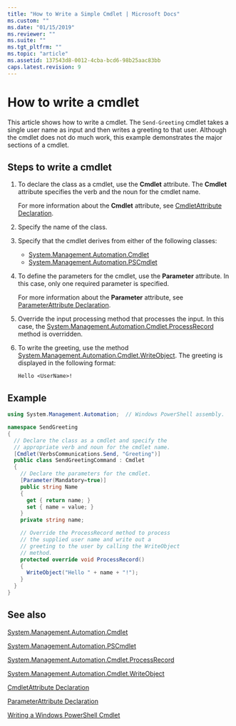 ```yaml
---
title: "How to Write a Simple Cmdlet | Microsoft Docs"
ms.custom: ""
ms.date: "01/15/2019"
ms.reviewer: ""
ms.suite: ""
ms.tgt_pltfrm: ""
ms.topic: "article"
ms.assetid: 137543d8-0012-4cba-bcd6-98b25aac83bb
caps.latest.revision: 9
---
```


# How to write a cmdlet

This article shows how to write a cmdlet. The `Send-Greeting` cmdlet takes a single user name as
input and then writes a greeting to that user. Although the cmdlet does not do much work, this
example demonstrates the major sections of a cmdlet.

## Steps to write a cmdlet

1. To declare the class as a cmdlet, use the **Cmdlet** attribute. The **Cmdlet** attribute
   specifies the verb and the noun for the cmdlet name.

   For more information about the **Cmdlet** attribute, see [CmdletAttribute Declaration](cmdlet-attribute-declaration.md).

2. Specify the name of the class.

3. Specify that the cmdlet derives from either of the following classes:

   * [System.Management.Automation.Cmdlet](/dotnet/api/System.Management.Automation.Cmdlet)
   * [System.Management.Automation.PSCmdlet](/dotnet/api/System.Management.Automation.PSCmdlet)

4. To define the parameters for the cmdlet, use the **Parameter** attribute. In this case, only one
   required parameter is specified.

   For more information about the **Parameter** attribute, see [ParameterAttribute Declaration](parameter-attribute-declaration.md).

5. Override the input processing method that processes the input. In this case, the
   [System.Management.Automation.Cmdlet.ProcessRecord](/dotnet/api/System.Management.Automation.Cmdlet.ProcessRecord)
   method is overridden.

6. To write the greeting, use the method [System.Management.Automation.Cmdlet.WriteObject](/dotnet/api/System.Management.Automation.Cmdlet.WriteObject).
   The greeting is displayed in the following format:

   ```Output
   Hello <UserName>!
   ```

## Example

```csharp
using System.Management.Automation;  // Windows PowerShell assembly.

namespace SendGreeting
{
  // Declare the class as a cmdlet and specify the
  // appropriate verb and noun for the cmdlet name.
  [Cmdlet(VerbsCommunications.Send, "Greeting")]
  public class SendGreetingCommand : Cmdlet
  {
    // Declare the parameters for the cmdlet.
    [Parameter(Mandatory=true)]
    public string Name
    {
      get { return name; }
      set { name = value; }
    }
    private string name;

    // Override the ProcessRecord method to process
    // the supplied user name and write out a
    // greeting to the user by calling the WriteObject
    // method.
    protected override void ProcessRecord()
    {
      WriteObject("Hello " + name + "!");
    }
  }
}
```

## See also

[System.Management.Automation.Cmdlet](/dotnet/api/System.Management.Automation.Cmdlet)

[System.Management.Automation.PSCmdlet](/dotnet/api/System.Management.Automation.PSCmdlet)

[System.Management.Automation.Cmdlet.ProcessRecord](/dotnet/api/System.Management.Automation.Cmdlet.ProcessRecord)

[System.Management.Automation.Cmdlet.WriteObject](/dotnet/api/System.Management.Automation.Cmdlet.WriteObject)

[CmdletAttribute Declaration](cmdlet-attribute-declaration.md)

[ParameterAttribute Declaration](parameter-attribute-declaration.md)

[Writing a Windows PowerShell Cmdlet](writing-a-windows-powershell-cmdlet.md)